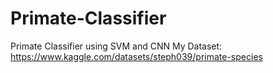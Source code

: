 # Primate-Classifier
Primate Classifier using SVM and CNN
My Dataset: https://www.kaggle.com/datasets/steph039/primate-species
